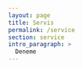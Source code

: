 ```yaml
---
layout: page
title: Servis
permalink: /service
section: service
intro_paragraph: >
  Deneme
---
```

